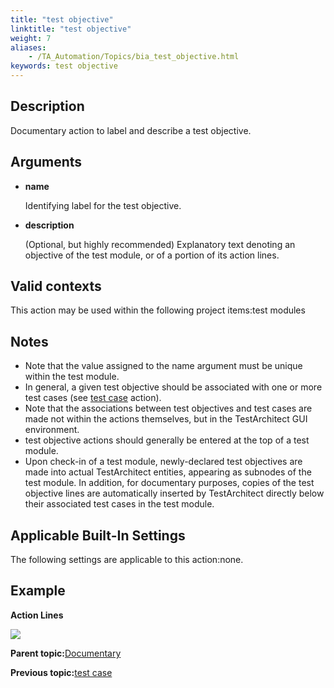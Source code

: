 ```yaml
--- 
title: "test objective"
linktitle: "test objective"
weight: 7
aliases: 
    - /TA_Automation/Topics/bia_test_objective.html
keywords: test objective
---
```


## Description

Documentary action to label and describe a test objective.

## Arguments

-   **name**

    Identifying label for the test objective.

-   **description**

    \(Optional, but highly recommended\) Explanatory text denoting an objective of the test module, or of a portion of its action lines.


## Valid contexts

This action may be used within the following project items:test modules

## Notes

-   Note that the value assigned to the name argument must be unique within the test module.
-   In general, a given test objective should be associated with one or more test cases \(see [test case](test_case.html) action\).
-   Note that the associations between test objectives and test cases are made not within the actions themselves, but in the TestArchitect GUI environment.
-   test objective actions should generally be entered at the top of a test module.
-   Upon check-in of a test module, newly-declared test objectives are made into actual TestArchitect entities, appearing as subnodes of the test module. In addition, for documentary purposes, copies of the test objective lines are automatically inserted by TestArchitect directly below their associated test cases in the test module.

## Applicable Built-In Settings

The following settings are applicable to this action:none.

## Example

**Action Lines**

![](/images//Images/bia_test_objective_pgm.png)

**Parent topic:**[Documentary](/TA_Automation/Topics/bia_Documentary.html)

**Previous topic:**[test case](/TA_Automation/Topics/bia_test_case.html)

